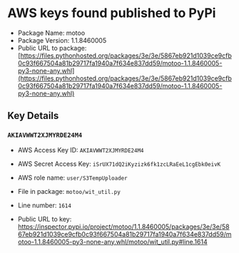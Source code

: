 # AWS keys found published to PyPi

* Package Name: motoo
* Package Version: 1.1.8460005
* Public URL to package: [https://files.pythonhosted.org/packages/3e/3e/5867eb921d1039ce9cfb0c93f667504a81b29717fa1940a7f634e837dd59/motoo-1.1.8460005-py3-none-any.whl](https://files.pythonhosted.org/packages/3e/3e/5867eb921d1039ce9cfb0c93f667504a81b29717fa1940a7f634e837dd59/motoo-1.1.8460005-py3-none-any.whl)

## Key Details

### `AKIAVWWT2XJMYRDE24M4`

* AWS Access Key ID: `AKIAVWWT2XJMYRDE24M4`
* AWS Secret Access Key: `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` 
* AWS role name: `user/S3TempUploader`
* File in package: `motoo/wit_util.py`
* Line number: `1614`

* Public URL to key: https://inspector.pypi.io/project/motoo/1.1.8460005/packages/3e/3e/5867eb921d1039ce9cfb0c93f667504a81b29717fa1940a7f634e837dd59/motoo-1.1.8460005-py3-none-any.whl/motoo/wit_util.py#line.1614


